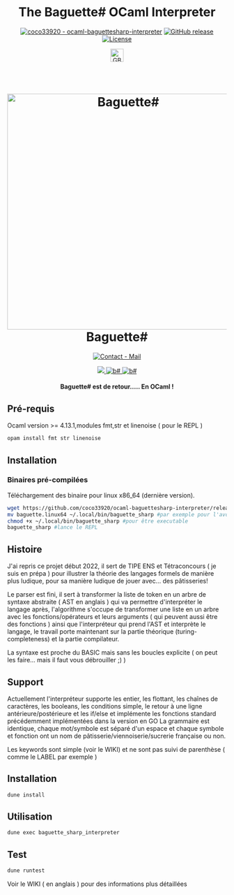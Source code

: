 <h1 align="center">The Baguette# OCaml Interpreter</h1>
<div align="center">
<p>
  <a href="https://github.com/coco33920/ocaml-baguettesharp-interpreter" title="Go to GitHub repo"><img src="https://img.shields.io/static/v1?label=coco33920&message=ocaml-baguettesharp-interpreter&color=55cdfc&logo=github&style=for-the-badge" alt="coco33920 - ocaml-baguettesharp-interpreter"></a>
  <a href="https://github.com/coco33920/ocaml-baguettesharp-interpreter/releases/"><img src="https://img.shields.io/github/release/coco33920/ocaml-baguettesharp-interpreter?include_prereleases=&sort=semver&color=55cdfc&style=for-the-badge" alt="GitHub release"></a>
<a href="#license"><img src="https://img.shields.io/badge/License-MIT-55cdfc?style=for-the-badge" alt="License"></a>
  <div align="center">
  <a href="README_en.md">
    <img alt="GB" src="https://flagicons.lipis.dev/flags/4x3/gb.svg" width="30px" title="english-readme">
  </a>
  </div>
</p>

<h1 align="center">
    <br>
    <img src="https://i.imgur.com/iBSb0Fh.png" alt="Baguette#" width="540">
    <br>
    Baguette#
    <br>
</h1>

<a href="mailto:contact@baguettesharp.fr"><img src="https://img.shields.io/badge/Contact-Mail-f7a8d8?style=for-the-badge&logo=thunderbird&logoColor=55cdfc" alt="Contact - Mail"></a>

<a href="https://github.com/coco33920/ocaml-baguettesharp-interpreter/wiki">
<img src="https://img.shields.io/badge/Usage-Wiki-f7a8d8?style=for-the-badge">
</a>
<a href="https://www.baguettesharp.fr">
    <img alt="b#" src="https://img.shields.io/badge/Website-Baguette%23-f7a8d8?style=for-the-badge">
  </a>
<a href="https://doc.baguettesharp.fr">
    <img alt="b#" src="https://img.shields.io/badge/API-Documentation-f7a8d8?style=for-the-badge">
  </a>
</div>
<h4 align="center">Baguette# est de retour..... En OCaml !</h4>

## Pré-requis 
Ocaml version >= 4.13.1,modules fmt,str et linenoise ( pour le REPL )

```sh
opam install fmt str linenoise
```

## Installation
### Binaires pré-compilées
Téléchargement des binaire pour linux x86_64 (dernière version).

```bash
wget https://github.com/coco33920/ocaml-baguettesharp-interpreter/releases/latest/download/baguette.linux64
mv baguette.linux64 ~/.local/bin/baguette_sharp #par exemple pour l'avoir dans $PATH 
chmod +x ~/.local/bin/baguette_sharp #pour être executable
baguette_sharp #lance le REPL
```

## Histoire 

J'ai repris ce projet début 2022, il sert de TIPE ENS et Tétraconcours ( je suis en prépa ) pour illustrer la théorie des langages formels de manière plus ludique, pour sa manière ludique de jouer avec... des pâtisseries!

Le parser est fini, il sert à transformer la liste de token en un arbre de syntaxe abstraite ( AST en anglais ) qui va permettre d'interpréter le langage après, l'algorithme s'occupe de transformer une liste en un arbre avec les fonctions/opérateurs et leurs arguments ( qui peuvent aussi être des fonctions ) ainsi que l'interpréteur qui prend l'AST et interprète le langage, le travail porte maintenant sur la partie théorique (turing-completeness) et la partie compilateur.

La syntaxe est proche du BASIC mais sans les boucles explicite ( on peut les faire... mais il faut vous débrouiller ;) )

## Support

Actuellement l'interpréteur supporte les entier, les flottant, les chaînes de caractères, les booleans, les conditions simple, le retour à une ligne antérieure/postérieure et les if/else et implémente les fonctions
standard précédemment implémentées dans la version en GO
La grammaire est identique, chaque mot/symbole est séparé d'un espace et chaque symbole et fonction ont un nom de pâtisserie/viennoiserie/sucrerie française ou non.

Les keywords sont simple (voir le WIKI) et ne sont pas suivi de parenthèse ( comme le LABEL par exemple )

## Installation

```sh
dune install
```

## Utilisation

```sh
dune exec baguette_sharp_interpreter
```

## Test

```sh
dune runtest
```

Voir le WIKI ( en anglais ) pour des informations plus détaillées